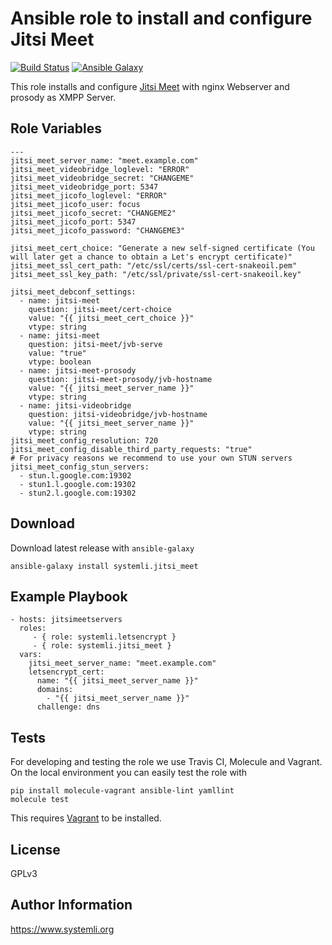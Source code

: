 # Ansible role to install and configure Jitsi Meet

[![Build Status](https://travis-ci.com/systemli/ansible-role-jitsi-meet.svg?branch=master)](https://travis-ci.com/systemli/ansible-role-jitsi-meet) [![Ansible Galaxy](http://img.shields.io/badge/ansible--galaxy-jitsi_meet-blue.svg)](https://galaxy.ansible.com/systemli/jitsi_meet/)

This role installs and configure [Jitsi Meet](https://jitsi.org/jitsi-meet/) with nginx Webserver and prosody as XMPP Server.

Role Variables
--------------

```
---
jitsi_meet_server_name: "meet.example.com"
jitsi_meet_videobridge_loglevel: "ERROR"
jitsi_meet_videobridge_secret: "CHANGEME"
jitsi_meet_videobridge_port: 5347
jitsi_meet_jicofo_loglevel: "ERROR"
jitsi_meet_jicofo_user: focus
jitsi_meet_jicofo_secret: "CHANGEME2"
jitsi_meet_jicofo_port: 5347
jitsi_meet_jicofo_password: "CHANGEME3"

jitsi_meet_cert_choice: "Generate a new self-signed certificate (You will later get a chance to obtain a Let's encrypt certificate)"
jitsi_meet_ssl_cert_path: "/etc/ssl/certs/ssl-cert-snakeoil.pem"
jitsi_meet_ssl_key_path: "/etc/ssl/private/ssl-cert-snakeoil.key"

jitsi_meet_debconf_settings:
  - name: jitsi-meet
    question: jitsi-meet/cert-choice
    value: "{{ jitsi_meet_cert_choice }}"
    vtype: string
  - name: jitsi-meet
    question: jitsi-meet/jvb-serve
    value: "true"
    vtype: boolean
  - name: jitsi-meet-prosody
    question: jitsi-meet-prosody/jvb-hostname
    value: "{{ jitsi_meet_server_name }}"
    vtype: string
  - name: jitsi-videobridge
    question: jitsi-videobridge/jvb-hostname
    value: "{{ jitsi_meet_server_name }}"
    vtype: string
jitsi_meet_config_resolution: 720
jitsi_meet_config_disable_third_party_requests: "true"
# For privacy reasons we recommend to use your own STUN servers 
jitsi_meet_config_stun_servers:
  - stun.l.google.com:19302
  - stun1.l.google.com:19302
  - stun2.l.google.com:19302

```

Download
--------

Download latest release with `ansible-galaxy`

	ansible-galaxy install systemli.jitsi_meet

Example Playbook
----------------

```
- hosts: jitsimeetservers
  roles:
     - { role: systemli.letsencrypt }
     - { role: systemli.jitsi_meet }
  vars:
    jitsi_meet_server_name: "meet.example.com"
    letsencrypt_cert:
      name: "{{ jitsi_meet_server_name }}"
      domains:
        - "{{ jitsi_meet_server_name }}"
      challenge: dns
```

Tests
-----

For developing and testing the role we use Travis CI, Molecule and Vagrant. On the local environment you can easily test the role with

```
pip install molecule-vagrant ansible-lint yamllint
molecule test
```

This requires [Vagrant](https://www.vagrantup.com/downloads.html) to be installed.

License
-------

GPLv3

Author Information
------------------

https://www.systemli.org
